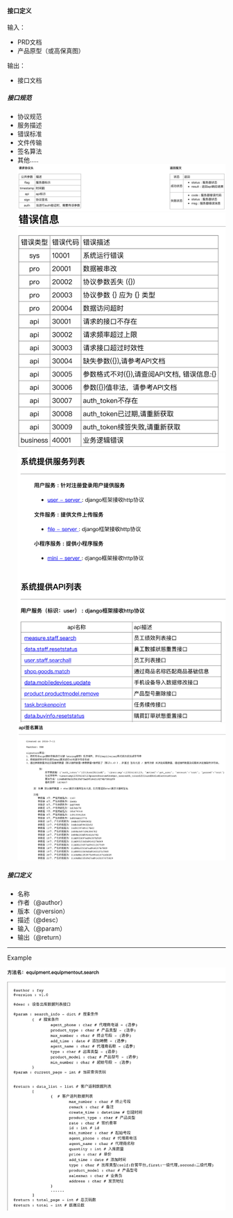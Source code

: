 #### 接口定义

输入：
* PRD文档
* 产品原型（或高保真图）

输出：
* 接口文档

##### 接口规范
* 协议规范
* 服务描述
* 错误标准
* 文件传输
* 签名算法
* 其他.....
![](/assets/api_appoint.png)
![](/assets/error_info.png)
![](/assets/server_explain.png)
![](/assets/sign_arithmetic.png)

##### 接口定义
* 名称
* 作者（@author）
* 版本（@version）
* 描述（@desc）
* 输入（@param）
* 输出（@return）

---
Example


![](/assets/api_example.png)

